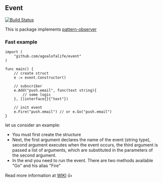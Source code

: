 

## Event
[![Build Status](https://travis-ci.org/agoalofalife/event.svg?branch=master)](https://travis-ci.org/agoalofalife/event)

This is package implements [pattern-observer](https://en.wikipedia.org/wiki/Observer_pattern)

### Fast example

```
import (
	"github.com/agoalofalife/event"
)

func main() {
	// create struct
	e := event.Constructor()

	// subscriber 
	e.Add("push.email", func(text string){
    	// some logic 
    }, []interface{}{"text"})
    
    // init event
    e.Fire("push.email") // or e.Go("push.email")
}
```

let us consider an example:

 * You must first create the structure
 * Next, the first argument declares the name of the event (string type), second argument  executes when the event occurs, the third argument is passed a list of arguments, which are substituted in the parameters of the second argument.
 * In the end you need to run the event. There are two methods available "Go" and his alias "Fire"


Read more information at  [WIKI](https://github.com/agoalofalife/event/wiki) :+1:
